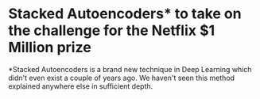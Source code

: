 # Stacked Autoencoders* to take on the challenge for the Netflix $1 Million prize
*Stacked Autoencoders is a brand new technique in Deep Learning which didn't even exist a couple of years ago. We haven't seen this method explained anywhere else in sufficient depth.

